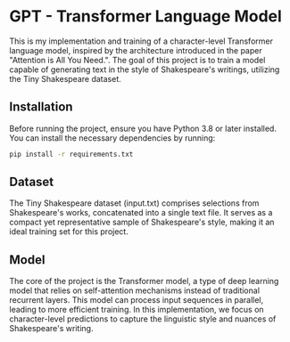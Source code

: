 # GPT - Transformer Language Model

This is my implementation and training of a character-level Transformer language model, inspired by the architecture introduced in the paper "Attention is All You Need.". The goal of this project is to train a model capable of generating text in the style of Shakespeare's writings, utilizing the Tiny Shakespeare dataset.

## Installation

Before running the project, ensure you have Python 3.8 or later installed. You can install the necessary dependencies by running:

```bash
pip install -r requirements.txt
```

## Dataset

The Tiny Shakespeare dataset (input.txt) comprises selections from Shakespeare's works, concatenated into a single text file. It serves as a compact yet representative sample of Shakespeare's style, making it an ideal training set for this project.

## Model

The core of the project is the Transformer model, a type of deep learning model that relies on self-attention mechanisms instead of traditional recurrent layers. This model can process input sequences in parallel, leading to more efficient training. In this implementation, we focus on character-level predictions to capture the linguistic style and nuances of Shakespeare's writing.
